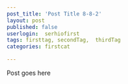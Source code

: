 ```yaml
---
post_title: 'Post Title 8-8-2'
layout: post
published: false
userlogin:  serhiofirst
tags: firsttag, secondTag,  thirdTag
categories: firstcat

---
```

Post goes here
